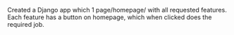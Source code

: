 Created a Django app which 1 page/homepage/ with all requested features. Each feature has a button on homepage, which when clicked does the required job.
